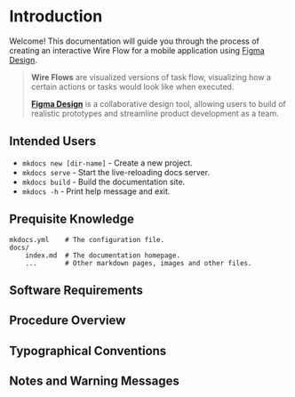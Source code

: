 # Introduction

Welcome! This documentation will guide you through the process of creating an interactive Wire Flow for a mobile application using [Figma Design](https://www.figma.com/design/).
> **Wire Flows** are visualized versions of task flow, visualizing how a certain actions or tasks would look like when executed. 
>
> [**Figma Design**](https://www.figma.com/design/) is a collaborative design tool, allowing users to build of realistic prototypes and streamline product development as a team.


## Intended Users

* `mkdocs new [dir-name]` - Create a new project.
* `mkdocs serve` - Start the live-reloading docs server.
* `mkdocs build` - Build the documentation site.
* `mkdocs -h` - Print help message and exit.

## Prequisite Knowledge

    mkdocs.yml    # The configuration file.
    docs/
        index.md  # The documentation homepage.
        ...       # Other markdown pages, images and other files.

## Software Requirements


## Procedure Overview


## Typographical Conventions


## Notes and Warning Messages

